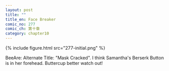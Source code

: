 ```yaml
---
layout: post
title: ""
title_en: Face Breaker
comic_no: 277
comic_ch: 第十章
category: chapter10
---
```

{% include figure.html src="277-initial.png" %}

BeeAre: Alternate Title: "Mask Cracked". I think Samantha's Berserk Button is in her forehead. Buttercup better watch out!
